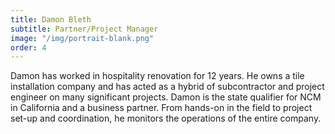 ```yaml
---
title: Damon Bleth
subtitle: Partner/Project Manager
image: "/img/portrait-blank.png"
order: 4
---
```


Damon has worked in hospitality renovation for 12 years. He owns a tile installation company and has acted as a hybrid of subcontractor and project engineer on many significant projects. Damon is the state qualifier for NCM in California and a business partner. From hands-on in the field to project set-up and coordination, he monitors the operations of the entire company. 
